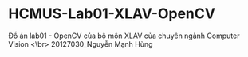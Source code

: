 # HCMUS-Lab01-XLAV-OpenCV
Đồ án lab01 - OpenCV của bộ môn XLAV của chuyên ngành Computer Vision <\br>
20127030_Nguyễn Mạnh Hùng
